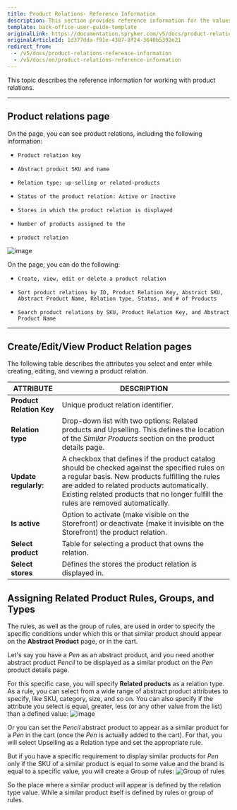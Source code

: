 ```yaml
---
title: Product Relations- Reference Information
description: This section provides reference information for the values you enter when creating, updating, or viewing product relations in the Back Office.
template: back-office-user-guide-template
originalLink: https://documentation.spryker.com/v5/docs/product-relations-reference-information
originalArticleId: 1d377dda-f91e-4387-8f24-3640b5392e21
redirect_from:
  - /v5/docs/product-relations-reference-information
  - /v5/docs/en/product-relations-reference-information
---
```


This topic describes the reference information for working with product relations.
***
## Product relations page
On the page, you can see product relations, including the following information:

*     Product relation key
*     Abstract product SKU and name
*     Relation type: up-selling or related-products
*     Status of the product relation: Active or Inactive
*     Stores in which the product relation is displayed
*     Number of products assigned to the 
*     product relation

![image](https://spryker.s3.eu-central-1.amazonaws.com/docs/User+Guides/Back+Office+User+Guides/Products/Products/Product+Relations/Product+Relations%3A+Reference+Information/202006.0/product-relations-list.png) 

On the page, you can do the following:

*     Create, view, edit or delete a product relation
*     Sort product relations by ID, Product Relation Key, Abstract SKU, Abstract Product Name, Relation type, Status, and # of Products
*     Search product relations by SKU, Product Relation Key, and Abstract Product Name 
***


## Create/Edit/View Product Relation pages
The following table describes the attributes you select and enter while creating, editing, and viewing a product relation.

| ATTRIBUTE | DESCRIPTION |
| --- | --- |
| **Product Relation Key** | Unique product relation identifier. |
| **Relation type** | Drop-down list with two options: Related products and Upselling. This defines the location of the *Similar Products* section on the product details page.|
| **Update regularly:**  | A checkbox that defines if the product catalog should be checked against the specified rules on a regular basis. New products fulfilling the rules are added to related products automatically. Existing related products that no longer fulfill the rules are removed automatically. |
| **Is active** | Option to activate (make visible on the Storefront) or deactivate (make it invisible on the Storefront) the product relation.|
| **Select product** | Table for selecting a product that owns the relation. |
| **Select stores** | Defines the stores the product relation is displayed in. | 

## Assigning Related Product Rules, Groups, and Types
The rules, as well as the group of rules, are used in order to specify the specific conditions under which this or that similar product should appear on the **Abstract Product** page, or in the cart.

Let's say you have a _Pen_ as an abstract product, and you need another abstract product _Pencil_ to be displayed as a similar product on the _Pen_ product details page. 

For this specific case, you will specify **Related products** as a relation type. As a rule, you can select from a wide range of abstract product attributes to specify, like SKU, category, size, and so on. You can also specify if the attribute you select is equal, greater, less (or any other value from the list) than a defined value:
![image](https://spryker.s3.eu-central-1.amazonaws.com/docs/User+Guides/Back+Office+User+Guides/Products/Products/Product+Relations/Product+Relations%3A+Reference+Information/product-relations-reference.png) 

Or you can set the _Pencil_ abstract product to appear as a similar product for a _Pen_ in the cart (once the _Pen_ is actually added to the cart). For that, you will select Upselling as a Relation type and set the appropriate rule.

But if you have a specific requirement to display similar products for _Pen_ only if the SKU of a similar product is equal to some value and the brand is equal to a specific value, you will create a Group of rules:
![Group of rules](https://spryker.s3.eu-central-1.amazonaws.com/docs/User+Guides/Back+Office+User+Guides/Products/Products/Product+Relations/Product+Relations%3A+Reference+Information/group-of-rules.png) 

So the place where a similar product will appear is defined by the relation type value. While a similar product itself is defined by rules or group of rules.


